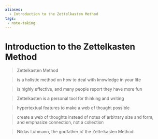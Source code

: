 ```yaml
---
aliases:
  - Introduction to the Zettelkasten Method
tags: 
 - note-taking
---
```


# Introduction to the Zettelkasten Method

> Zettelkasten Method

> is a holistic method on how to deal with knowledge in your life

> is highly effective, and many people report they have more fun

> Zettelkasten is a personal tool for thinking and writing

> hypertextual features to make a web of thought possible

> create a web of thoughts instead of notes of arbitrary size and form, and emphasize connection, not a collection

> Niklas Luhmann, the godfather of the Zettelkasten Method


